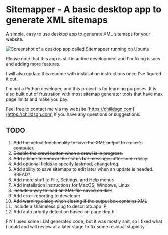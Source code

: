 # Sitemapper - A basic desktop app to generate XML sitemaps
A simple, easy to use desktop app to generate XML sitemaps for your website.

![Screenshot of a desktop app called Sitemapper running on Ubuntu](https://chilldsgn.com/assets/sitemapper-screenshot.png)

Please note that this app is still in active development and I'm fixing issues and adding more features.

I will also update this readme with installation instructions once I've figured it out.

I'm not a Python developer, and this project is for learning purposes. It is also built out of frustration with most sitemap generator tools that have max page limits and make you pay.

Feel free to contact me via my website [https://chilldsgn.com](https://chilldsgn.com) if you have any questions or suggestions.

## TODO
1. ~~Add the actual functionality to save the XML output to a user's computer.~~
2. ~~Disable the crawl button when a crawl is in progress.~~
3. ~~Add a timer to remove the status bar messages after some delay.~~
4. ~~Add optional fields to specify lastmod, changefreq.~~
5. Add ability to save sitemaps to edit later when an update is needed. BREAD?
6. Add more stuff to File, Settings, and Help menus
7. Add installation instructions for MacOS, Windows, Linux
8. ~~Include a way to load an XML file saved on disk~~
9. Add error reporting to developer
10. ~~Add warning dialog when closing if the output box contains XML~~
11. Include a shameless plug to descripto.app :P
12. Add auto priority detection based on page depth

FIY I used some LLM generated code, but it was mostly shit, so I fixed what I could and will review at a later stage to fix some residual stupidity.